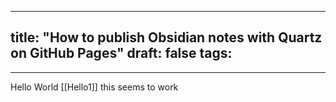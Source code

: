 
---
title: "How to publish Obsidian notes with Quartz on GitHub Pages"
draft: false
tags:
  - 
---
Hello World [[Hello1]]
this seems to work